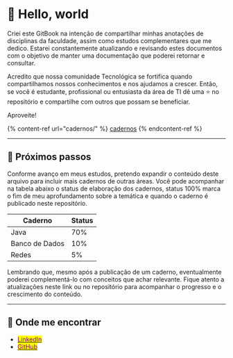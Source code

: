 # 🖖 Hello, world

Criei este GitBook na intenção de compartilhar minhas anotações de disciplinas da faculdade, assim como estudos complementares que me dedico. Estarei constantemente atualizando e revisando estes documentos com o objetivo de manter uma documentação que poderei retornar e consultar.

Acredito que nossa comunidade Tecnológica se fortifica quando compartilhamos nossos conhecimentos e nos ajudamos a crescer. Então, se você é estudante, profissional ou entusiasta da área de TI dê uma ⭐ no repositório e compartilhe com outros que possam se beneficiar.

Aproveite!

{% content-ref url="cadernos/" %}
[cadernos](cadernos/)
{% endcontent-ref %}

***

## 🚀 Próximos passos

Conforme avanço em meus estudos, pretendo expandir o conteúdo deste arquivo para incluir mais cadernos de outras áreas. Você pode acompanhar na tabela abaixo o status de elaboração dos cadernos, status 100% marca o fim de meu aprofundamento sobre a temática e quando o caderno é publicado neste repositório.

| Caderno        | Status |
| -------------- | ------ |
| Java           | 70%    |
| Banco de Dados | 10%    |
| Redes          | 5%     |

Lembrando que, mesmo após a publicação de um caderno, eventualmente poderei complementá-lo com conceitos que achar relevante. Fique atento a atualizações neste link ou no repositório para acompanhar o progresso e o crescimento do conteúdo.

***

## 💬 Onde me encontrar

* [<mark style="color:purple;">LinkedIn</mark>](https://www.linkedin.com/in/gabriella-c-bueno/)
* [<mark style="color:purple;">GitHub</mark>](https://github.com/gabriellabueno/)
